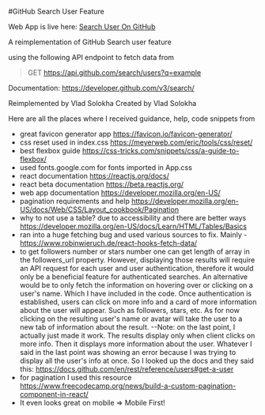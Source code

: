 #GitHub Search User Feature

Web App is live here: [Search User On GitHub](https://searcghuserongithub.netlify.app)

A reimplementation of GitHub Search user feature

using the following API endpoint to fetch data from

>GET https://api.github.com/search/users?q=example

Documentation: https://developer.github.com/v3/search/ 

Reimplemented by Vlad Solokha
Created by Vlad Solokha

Here are all the places where I received guidance, help, code snippets from

- great favicon generator app https://favicon.io/favicon-generator/ 
- css reset used in index.css https://meyerweb.com/eric/tools/css/reset/
- best flexbox guide https://css-tricks.com/snippets/css/a-guide-to-flexbox/
- used fonts.google.com for fonts imported in App.css
- react documentation https://reactjs.org/docs/
- react beta documentation https://beta.reactjs.org/
- web app documentation https://developer.mozilla.org/en-US/
- pagination requirements and help https://developer.mozilla.org/en-US/docs/Web/CSS/Layout_cookbook/Pagination
- why to not use a table? due to accessibility and there are better ways https://developer.mozilla.org/en-US/docs/Learn/HTML/Tables/Basics
- ran into a huge fetching bug and used various sources to fix. Mainly - https://www.robinwieruch.de/react-hooks-fetch-data/ 
- to get followers number or stars number one can get length of array in the followers_url property. However, displaying those results will require an API request for each user and user authentication, therefore it would only be a beneficial feature for authenticated searches. An alternative would be to only fetch the information on hovering over or clicking on a user's name. Which I have included in the code. Once authentication is established, users can click on more info and a card of more information about the user will appear. Such as followers, stars, etc. As for now clicking on the resulting user's name or avatar will take the user to a new tab of information about the result. 
  --Note: on the last point, I actually just made it work. The results display only when client clicks on more info. Then it displays more information about the user. Whatever I said in the last point was showing an error because I was trying to display all the user's info at once. So I looked up the docs and they said this: https://docs.github.com/en/rest/reference/users#get-a-user
- for pagination I used this resource https://www.freecodecamp.org/news/build-a-custom-pagination-component-in-react/
- It even looks great on mobile => Mobile First! 



